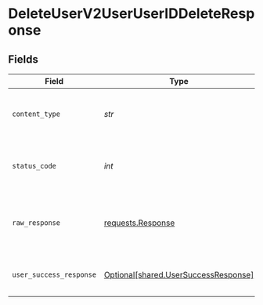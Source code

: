 # DeleteUserV2UserUserIDDeleteResponse


## Fields

| Field                                                                                 | Type                                                                                  | Required                                                                              | Description                                                                           | Example                                                                               |
| ------------------------------------------------------------------------------------- | ------------------------------------------------------------------------------------- | ------------------------------------------------------------------------------------- | ------------------------------------------------------------------------------------- | ------------------------------------------------------------------------------------- |
| `content_type`                                                                        | *str*                                                                                 | :heavy_check_mark:                                                                    | HTTP response content type for this operation                                         |                                                                                       |
| `status_code`                                                                         | *int*                                                                                 | :heavy_check_mark:                                                                    | HTTP response status code for this operation                                          |                                                                                       |
| `raw_response`                                                                        | [requests.Response](https://requests.readthedocs.io/en/latest/api/#requests.Response) | :heavy_check_mark:                                                                    | Raw HTTP response; suitable for custom response parsing                               |                                                                                       |
| `user_success_response`                                                               | [Optional[shared.UserSuccessResponse]](../../models/shared/usersuccessresponse.md)    | :heavy_minus_sign:                                                                    | Successful Response                                                                   | {<br/>"success": true<br/>}                                                           |